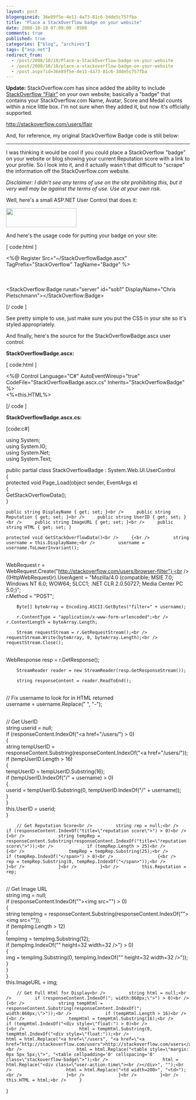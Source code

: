 ```yaml
---
layout: post
blogengineid: 36e89f5e-4e11-4a73-81c6-3dde5c757fba
title: "Place a StackOverflow badge on your website"
date: 2008-10-10 07:09:00 -0500
comments: true
published: true
categories: ["blog", "archives"]
tags: ["asp.net"]
redirect_from: 
  - /post/2008/10/10/Place-a-StackOverflow-badge-on-your-website
  - /post/2008/10/10/place-a-stackoverflow-badge-on-your-website
  - /post.aspx?id=36e89f5e-4e11-4a73-81c6-3dde5c757fba
---
```

<!-- more -->

**Update:** StackOverflow.com has since added the ability to include <a href="http://stackoverflow.com/users/flair">StackOverflow "Flair"</a> on your own website; basically a "badge" that contains your StackOverflow.com Name, Avatar, Score and Medal counts within a nice little box. I'm not sure when they added it, but now it's officially supported.


<script src="http://stackoverflow.com/users/flair/7831.js?theme=default" type="text/javascript"></script>


<a href="http://stackoverflow.com/users/flair">http://stackoverflow.com/users/flair</a>

And, for reference, my original StackOverflow Badge code is still below:
<hr />

I was thinking it would be cool if you could place a StackOverflow "badge" on your website or blog showing your current Reputation score with a link to your profile. So I look into it, and it actually wasn't that difficult to "scrape" the information off the StackOverflow.com website.

*Disclaimer: I didn't see any terms of use on the site prohibiting this, but it very well may be against the terms of use. Use at your own risk.*

Well, here's a small ASP.NET User Control that does it:

<img src="/images/postsStackOverflowBadge.png" alt="" width="193" height="52" />

And here's the usage code for putting your badge on your site:

[ code:html ]

<%@ Register Src="~/StackOverflowBadge.ascx" TagPrefix="StackOverflow" TagName="Badge" %> <br /> <br /> <style type="text/css"><br />     .stackoverflow-badge {border: solid 1px black; padding: 2px;}<br />     .stackoverflow-badge .user-info .user-gravatar32{float: left; width: 32px;}<br />     .stackoverflow-badge .user-info .user-gravatar32 img{border: none;}<br />     .stackoverflow-badge .user-info .user-details{<br />      float: left; margin-left: 5px; width: 138px; overflow: hidden; white-space: nowrap;<br />     }<br />     .stackoverflow-badge .user-details{color: #888; line-height:17px;}<br />     .stackoverflow-badge .reputation-score{font-weight: bold; color: #333; font-size: 120%; margin-right:2px;}<br />     .stackoverflow-badge .badge{<br />      color: #fff; background-color: #333; border: 1px solid #333; margin: 0 3px 3px 0;<br />      padding: 4px 8px 4px 3px; color: white !important; text-decoration: none; line-height: 1.9;<br />     }<br />     .stackoverflow-badge .badge:hover{border: 1px solid #555;background-color: #555;text-decoration: none;}<br />     .stackoverflow-badge .badge1{margin-left:3px;font-size: 120%;color: #FFCC00;}<br />     .stackoverflow-badge .badge2{margin-left:3px;font-size: 120%;color: #C0C0C0;}<br />     .stackoverflow-badge .badge3{margin-left:3px;font-size: 120%;color: #CC9966;}<br />     .stackoverflow-badge .badgecount{padding-left: 1px; color: #808185;}<br /> </style><br /> <br /> <StackOverflow:Badge runat="server" id="sob1" DisplayName="Chris Pietschmann"></StackOverflow:Badge>

[/ code ]

See pretty simple to use, just make sure you put the CSS in your site so it's styled appropriately.

And finally, here's the source for the StackOverflowBadge.ascx user control:

**StackOverflowBadge.ascx:**

[ code:html ]

<%@ Control Language="C#" AutoEventWireup="true" CodeFile="StackOverflowBadge.ascx.cs" Inherits="StackOverflowBadge" %><br /> <%=this.HTML%>

[/ code ]

**StackOverflowBadge.ascx.cs:**

[code:c#]

using System;<br /> using System.IO;<br /> using System.Net;<br /> using System.Text;

public partial class StackOverflowBadge : System.Web.UI.UserControl<br /> {<br />     protected void Page_Load(object sender, EventArgs e)<br />     {<br />         GetStackOverflowData();<br />     }

    public string DisplayName { get; set; }<br />     public string Reputation { get; set; }<br />     public string UserID { get; set; }<br />     public string ImageURL { get; set; }<br />     public string HTML { get; set; }

    protected void GetStackOverflowData()<br />     {<br />         string username = this.DisplayName;<br />         username = username.ToLowerInvariant();

<br />         WebRequest r = WebRequest.Create("http://stackoverflow.com/users/browser-filter");<br />         ((HttpWebRequest)r).UserAgent = "Mozilla/4.0 (compatible; MSIE 7.0; Windows NT 6.0; WOW64; SLCC1; .NET CLR 2.0.50727; Media Center PC 5.0;)";<br />         r.Method = "POST";

        Byte[] byteArray = Encoding.ASCII.GetBytes("filter=" + username);

        r.ContentType = "application/x-www-form-urlencoded";<br />         r.ContentLength = byteArray.Length;

        Stream requestStream = r.GetRequestStream();<br />         requestStream.Write(byteArray, 0, byteArray.Length);<br />         requestStream.Close();

<br />         WebResponse resp = r.GetResponse();

        StreamReader reader = new StreamReader(resp.GetResponseStream());

        string responseContent = reader.ReadToEnd();

<br />         // Fix username to look for in HTML returned<br />         username = username.Replace(" ", "-");

<br />         // Get UserID<br />         string userid = null;<br />         if (responseContent.IndexOf("<a href=\"/users/") > 0)<br />         {<br />             string tempUserID = responseContent.Substring(responseContent.IndexOf("<a href=\"/users/"));<br />             if (tempUserID.Length > 16)<br />             {<br />                 tempUserID = tempUserID.Substring(16);<br />                 if (tempUserID.IndexOf("/" + username) > 0)<br />                 {<br />                     userid = tempUserID.Substring(0, tempUserID.IndexOf("/" + username));<br />                 }<br />             }<br />             this.UserID = userid;<br />         }

        // Get Reputation Score<br />         string rep = null;<br />         if (responseContent.IndexOf("title=\"reputation score\">") > 0)<br />         {<br />             string tempRep = responseContent.Substring(responseContent.IndexOf("title=\"reputation score\">"));<br />             if (tempRep.Length > 25)<br />             {<br />                 tempRep = tempRep.Substring(25);<br />                 if (tempRep.IndexOf("</span>") > 0)<br />                 {<br />                     rep = tempRep.Substring(0, tempRep.IndexOf("</span>"));<br />                 }<br />             }<br />         }<br />         this.Reputation = rep;

<br />         // Get Image URL<br />         string img = null;<br />         if (responseContent.IndexOf("\"><img src=\"") > 0)<br />         {<br />             string tempImg = responseContent.Substring(responseContent.IndexOf("\"><img src=\""));<br />             if (tempImg.Length > 12)<br />             {<br />                 tempImg = tempImg.Substring(12);<br />                 if (tempImg.IndexOf("\" height=32 width=32 />") > 0)<br />                 {<br />                     img = tempImg.Substring(0, tempImg.IndexOf("\" height=32 width=32 />"));<br />                 }<br />             }<br />         }<br />         this.ImageURL = img;

 

        // Get Full Html for Display<br />         string html = null;<br />         if (responseContent.IndexOf("; width:860px;\">") > 0)<br />         {<br />             string tempHtml = responseContent.Substring(responseContent.IndexOf("; width:860px;\">"));<br />             if (tempHtml.Length > 16)<br />             {<br />                 tempHtml = tempHtml.Substring(16);<br />                 if (tempHtml.IndexOf("<div style=\"float:") > 0)<br />                 {<br />                     html = tempHtml.Substring(0, tempHtml.IndexOf("<div style=\"float:"));<br />                     html = html.Replace("<a href=\"/users", "<a href=\"<a href="http://stackoverflow.com/users">http://stackoverflow.com/users</a>");<br />                     html = html.Replace("<table style=\"margin: 0px 5px 5px;\">", "<table cellpadding='0' cellspacing='0' class=\"stackoverflow-badge\">");<br />                     html = html.Replace("<div class=\"user-action-time\"><br /></div>", "");<br />                     html = html.Replace("<td width=200>", "<td>");<br />                 }<br />             }<br />         }<br />         this.HTML = html;<br />     }

}

```

